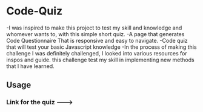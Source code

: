# Code-Quiz
-I was inspired to make this project to test my skill and knowledge 
 and whomever wants to, with this simple short quiz.
-A page that generates Code Questionnaire That is responsive and easy to navigate.
-Code quiz that will test your basic Javascript knowledge
-In the process of making this challenge I was definitely challenged, I looked into various resources for inspos
and guide. this challenge test my skill in implementing new methods that I have learned.

## Usage 
### Link for the quiz --->

